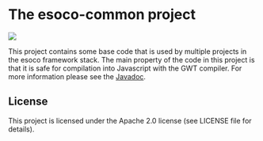 # The esoco-common project

[![](https://github.com/esoco/esoco-common/workflows/Build/badge.svg)](https://github.com/esoco/esoco-common/actions)

This project contains some base code that is used by multiple projects in the
esoco framework stack. The main property of the code in this project is that it
is safe for compilation into Javascript with the GWT compiler. For more
information please see
the [Javadoc](http://esoco.github.io/esoco-common/javadoc/).

## License

This project is licensed under the Apache 2.0 license (see LICENSE file for
details).  